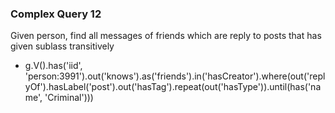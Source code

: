 ### Complex Query 12
Given person, find all messages of friends which are reply to posts that has given sublass transitively
- g.V().has('iid', 'person:3991').out('knows').as('friends').in('hasCreator').where(out('replyOf').hasLabel('post').out('hasTag').repeat(out('hasType')).until(has('name', 'Criminal')))

